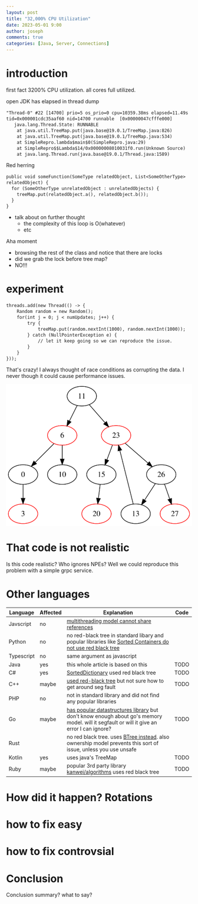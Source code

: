 ```yaml
---
layout: post
title: "32,000% CPU Utilization"
date: 2023-05-01 9:00
author: joseph
comments: true
categories: [Java, Server, Connections]
---
```



# introduction

first fact 3200% CPU utilization. all cores full utilized.


open JDK has elapsed in thread dump

```
"Thread-0" #22 [14700] prio=5 os_prio=0 cpu=10359.38ms elapsed=11.49s tid=0x000001cdc35aaf60 nid=14700 runnable  [0x00000047cfffe000]
   java.lang.Thread.State: RUNNABLE
	at java.util.TreeMap.put(java.base@19.0.1/TreeMap.java:826)
	at java.util.TreeMap.put(java.base@19.0.1/TreeMap.java:534)
	at SimpleRepro.lambda$main$0(SimpleRepro.java:29)
	at SimpleRepro$$Lambda$14/0x00000008010031f0.run(Unknown Source)
	at java.lang.Thread.run(java.base@19.0.1/Thread.java:1589)
```

Red herring

```
public void someFunction(SomeType relatedObject, List<SomeOtherType> relatedObject) {
  for (SomeOtherType unrelatedObject : unrelatedObjects) {
    treeMap.put(relatedObject.a(), relatedObject.b());
  }
}
```

- talk about on further thought
  - the complexity of this loop is O(whatever)
  - etc

Aha moment
- browsing the rest of the class and notice that there are locks
- did we grab the lock before tree map?
- NO!!!

# experiment

```
threads.add(new Thread(() -> {
    Random random = new Random();
    for(int j = 0; j < numUpdates; j++) {
        try {
            treeMap.put(random.nextInt(1000), random.nextInt(1000));
        } catch (NullPointerException e) {
            // let it keep going so we can reproduce the issue.
        }
    }
}));
```

That's crazy! I always thought of race conditions as corrupting the data. I never though it could cause performance issues.


![example cycle generated from TreeMap experiment](/assets/2023-08-20_cpu_util_3200/red_black_tree_cycle.gv.svg)

# That code is not realistic

Is this code realistic? Who ignores NPEs?
Well we could reproduce this problem with a simple grpc service.

# Other languages

| Language   | Affected | Explanation | Code |
|------------|----------|-------------|------|
| Javscript  | no       | [multithreading model cannot share references](https://stackoverflow.com/questions/40028377/is-it-possible-to-achieve-multithreading-in-nodejs) | |
| Python     | no       | no red-black tree in standard libary and popular libraries like [Sorted Containers do not use red black tree](https://grantjenks.com/docs/sortedcontainers/implementation.html) |
| Typescript | no       | same argument as javascript|
| Java       | yes      | this whole article is based on this | TODO |
| C#         | yes      | [SortedDictionary](https://stackoverflow.com/questions/14909853/is-sorteddictionary-a-red-black-tree) used red black tree | TODO |
| C++        | maybe    | [used red-black tree](https://stackoverflow.com/questions/18414579/what-data-structure-is-inside-stdmap-in-c) but not sure how to get around seg fault | TODO |
| PHP        | no       | not in standard library and did not find any popular libraries   |
| Go         | maybe         | [has popular datastructures library](https://github.com/emirpasic/gods#redblacktree) but don't know enough about go's memory model. will it segfault or will it give an error I can ignore?     | TODO |
| Rust       |          | no red black tree. uses [BTree instead](https://doc.rust-lang.org/std/collections/struct.BTreeMap.html). also ownership model prevents this sort of issue, unless you use unsafe     |
| Kotlin     | yes      | uses java's TreeMap     | TODO |
| Ruby       | maybe       | popular 3rd party library [kanwei/algorithms](http://kanwei.github.io/algorithms/classes/Containers/RubyRBTreeMap.html) uses red black tree     | TODO |

# How did it happen? Rotations


# how to fix easy

# how to fix controvsial



# Conclusion
Conclusion summary? what to say?
